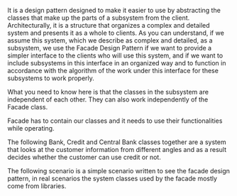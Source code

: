 It is a design pattern designed to make it easier to use by abstracting the classes that make up the parts of a 
subsystem from the client. Architecturally, it is a structure that organizes a complex and detailed system and 
presents it as a whole to clients. As you can understand, if we assume this system, which we describe as complex 
and detailed, as a subsystem, we use the Facade Design Pattern if we want to provide a simpler interface to the 
clients who will use this system, and if we want to include subsystems in this interface in an organized way and 
to function in accordance with the algorithm of the work under this interface for these subsystems to work properly.

What you need to know here is that the classes in the subsystem are independent of each other. They can also work 
independently of the Facade class.

Facade has to contain our classes and it needs to use their functionalities while operating.

The following Bank, Credit and Central Bank classes together are a system that looks at the customer information 
from different angles and as a result decides whether the customer can use credit or not.

The following scenario is a simple scenario written to see the facade design pattern, in real scenarios the system 
classes used by the facade mostly come from libraries.